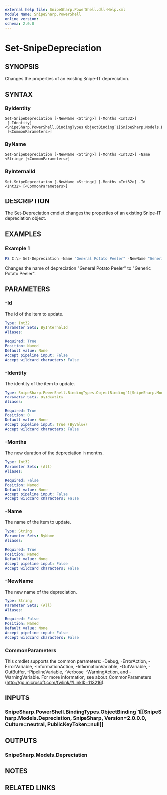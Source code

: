 ```yaml
---
external help file: SnipeSharp.PowerShell.dll-Help.xml
Module Name: SnipeSharp.PowerShell
online version:
schema: 2.0.0
---
```


# Set-SnipeDepreciation

## SYNOPSIS
Changes the properties of an existing Snipe-IT depreciation.

## SYNTAX

### ByIdentity
```
Set-SnipeDepreciation [-NewName <String>] [-Months <Int32>]
 [-Identity] <SnipeSharp.PowerShell.BindingTypes.ObjectBinding`1[SnipeSharp.Models.Depreciation]>
 [<CommonParameters>]
```

### ByName
```
Set-SnipeDepreciation [-NewName <String>] [-Months <Int32>] -Name <String> [<CommonParameters>]
```

### ByInternalId
```
Set-SnipeDepreciation [-NewName <String>] [-Months <Int32>] -Id <Int32> [<CommonParameters>]
```

## DESCRIPTION
The Set-Depreciation cmdlet changes the properties of an existing Snipe-IT depreciation object.

## EXAMPLES

### Example 1
```powershell
PS C:\> Set-Depreciation -Name "General Potato Peeler" -NewName "Generic Potato Peeler"
```

Changes the name of depreciation "General Potato Peeler" to "Generic Potato Peeler".

## PARAMETERS

### -Id
The id of the item to update.

```yaml
Type: Int32
Parameter Sets: ByInternalId
Aliases:

Required: True
Position: Named
Default value: None
Accept pipeline input: False
Accept wildcard characters: False
```

### -Identity
The identity of the item to update.

```yaml
Type: SnipeSharp.PowerShell.BindingTypes.ObjectBinding`1[SnipeSharp.Models.Depreciation]
Parameter Sets: ByIdentity
Aliases:

Required: True
Position: 0
Default value: None
Accept pipeline input: True (ByValue)
Accept wildcard characters: False
```

### -Months
The new duration of the depreciation in months.

```yaml
Type: Int32
Parameter Sets: (All)
Aliases:

Required: False
Position: Named
Default value: None
Accept pipeline input: False
Accept wildcard characters: False
```

### -Name
The name of the item to update.

```yaml
Type: String
Parameter Sets: ByName
Aliases:

Required: True
Position: Named
Default value: None
Accept pipeline input: False
Accept wildcard characters: False
```

### -NewName
The new name of the depreciation.

```yaml
Type: String
Parameter Sets: (All)
Aliases:

Required: False
Position: Named
Default value: None
Accept pipeline input: False
Accept wildcard characters: False
```

### CommonParameters
This cmdlet supports the common parameters: -Debug, -ErrorAction, -ErrorVariable, -InformationAction, -InformationVariable, -OutVariable, -OutBuffer, -PipelineVariable, -Verbose, -WarningAction, and -WarningVariable. For more information, see about_CommonParameters (http://go.microsoft.com/fwlink/?LinkID=113216).

## INPUTS

### SnipeSharp.PowerShell.BindingTypes.ObjectBinding`1[[SnipeSharp.Models.Depreciation, SnipeSharp, Version=2.0.0.0, Culture=neutral, PublicKeyToken=null]]

## OUTPUTS

### SnipeSharp.Models.Depreciation

## NOTES

## RELATED LINKS
